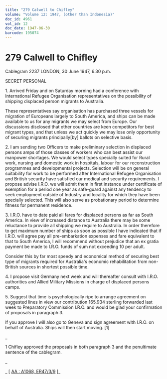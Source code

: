 ```yaml
---
title: "279 Calwell to Chifley"
volume: "Volume 12: 1947, (other than Indonesia)"
doc_id: 4961
vol_id: 12
doc_date: 1947-06-30
barcode: 195074
---
```


# 279 Calwell to Chifley

Cablegram 2237 LONDON, 30 June 1947, 6.30 p.m.

SECRET PERSONAL

1\. Arrived Friday and on Saturday morning had a conference with International Refugee Organisation representatives on the possibility of shipping displaced person migrants to Australia.

These representatives say organisation has purchased three vessels for migration of Europeans largely to South America, and ships can be made available to us for any migrants we may select from Europe. Our discussions disclosed that other countries are keen competitors for best migrant types, and that unless we act quickly we may lose only opportunity of securing migrants principally[by] ballots on selective basis.

2\. I am sending two Officers to make preliminary selection in displaced persons amps of those classes of workers who can best assist our manpower shortages. We would select types specially suited for Rural work, nursing and domestic work in hospitals, labour for our reconstruction programmes and developmental projects. Selection will be on general suitability for work to be performed after International Refugee Organisation and British security have satisfied our medical and security requirements. I propose advise I.R.O. we will admit them in first instance under certificate of exemption for a period one year as safe-guard against any tendency to seek employment outside of Industry and locality for which they have been specially selected. This will also serve as probationary period to determine fitness for permanent residence.

3\. I.R.O. have to date paid all fares for displaced persons as far as South America. In view of increased distance to Australia there may be some reluctance to provide all shipping we require to Australia. In order therefore to get maximum number of ships as soon as possible I have indicated that if I.R.O. will agree pay all pre-embarkation expenses and fare equivalent to that to South America, I will recommend without prejudice that an ex gratia payment be made to I.R.O. funds of sum not exceeding 10 per adult.

Consider this by far most speedy and economical method of securing best type of migrants required for Australia's economic rehabilitation from non-British sources in shortest possible time.

4\. I propose visit Germany next week and will thereafter consult with I.R.O. authorities and Allied Military Missions in charge of displaced persons camps.

5\. Suggest that time is psychologically ripe to arrange agreement on suggested lines in view our contribution 165.934 sterling forwarded last week to Preparatory Commission I.R.O. and would be glad your confirmation of proposals in paragraph 3.

If you approve I will also go to Geneva and sign agreement with I.R.O. on behalf of Australia. Ships will then start moving. [1]

_

1 Chifley approved the proposals in both paragraph 3 and the penultimate sentence of the cablegram.

_

_ [ [AA : A1068, ER47/3/9](http://www.naa.gov.au/cgi-bin/Search?O=I&Number=195074) ]_
